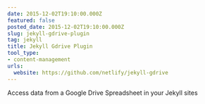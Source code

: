 ```yaml
---
date: 2015-12-02T19:10:00.000Z
featured: false
posted_date: 2015-12-02T19:10:00.000Z
slug: jekyll-gdrive-plugin
tag: jekyll
title: Jekyll Gdrive Plugin
tool_type:
- content-management
urls:
  website: https://github.com/netlify/jekyll-gdrive
---
```


Access data from a Google Drive Spreadsheet in your Jekyll sites




